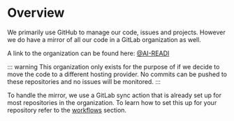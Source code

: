 # Overview

We primarily use GitHub to manage our code, issues and projects. However we do have a mirror of all our code in a GitLab organization as well.

A link to the organization can be found here: [@AI-READI](https://gitlab.com/fairdataihub)

::: warning
This organization only exists for the purpose of if we decide to move the code to a different hosting provider. No commits can be pushed to these repositories and no issues will be monitored.
:::

To handle the mirror, we use a GitLab sync action that is already set up for most repositories in the organization. To learn how to set this up for your repository refer to the [workflows](/git/workflows.html#gitlab-sync) section.
